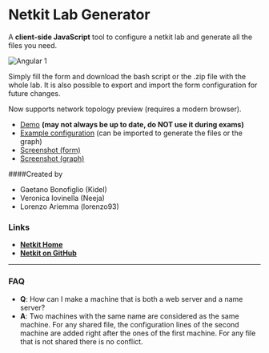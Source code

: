 # Netkit Lab Generator
A **client-side JavaScript** tool to configure a netkit lab and generate all the files you need.

![Angular 1](https://angular.io/resources/images/logos/standard/logo-nav.png)

Simply fill the form and download the bash script or the .zip file with the whole lab. 
It is also possible to export and import the form configuration for future changes.

Now supports network topology preview (requires a modern browser).

* [Demo](http://bytearound.com/jobs/nlg/) **(may not always be up to date, do NOT use it during exams)**
* [Example configuration](https://raw.githubusercontent.com/Kidel/Netkit-Lab-Generator/master/examples/example_lab.config) (can be imported to generate the files or the graph)
* [Screenshot (form)](https://raw.githubusercontent.com/Kidel/Netkit-Lab-Generator/master/images/screencapture-1460378558427.png)
* [Screenshot (graph)](https://raw.githubusercontent.com/Kidel/Netkit-Lab-Generator/master/images/screencapture-1460378572119.png)


####Created by

   * Gaetano Bonofiglio (Kidel)
   * Veronica Iovinella (Neeja)
   * Lorenzo Ariemma (lorenzo93)

### Links

 * [**Netkit Home**](http://wiki.netkit.org/index.php/Main_Page)
 * [**Netkit on GitHub**](https://github.com/maxonthegit/netkit-core)

***

### FAQ

* **Q**: How can I make a machine that is both a web server and a  name server?
* **A**: Two machines with the same name are considered as the same machine. For any shared file, the configuration lines of the second machine are added right after the ones of the first machine. For any file that is not shared there is no conflict.
